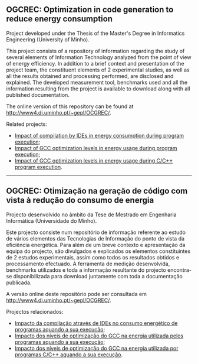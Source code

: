## OGCREC: Optimization in code generation to reduce energy consumption
Project developed under the Thesis of the Master's Degree in Informatics Engineering (University of Minho).

This project consists of a repository of information regarding the study of several elements of Information Technology analyzed from the point of view of energy efficiency. In addition to a brief context and presentation of the project team, the constituent elements of 2 experimental studies, as well as all the results obtained and processing performed, are disclosed and explained. The developed measurement tool, benchmarks used and all the information resulting from the project is available to download along with all published documentation.

The online version of this repository can be found at http://www4.di.uminho.pt/~gepl/OCGREC/.

Related projects:
- [Impact of compilation by IDEs in energy consumption during program execution](https://github.com/david-branco/programmingtoolsenergyconsumption);
- [Impact of GCC optimization levels in energy usage during program execution](https://github.com/david-branco/gcc-optimization-energy-article-extended);
- [Impact of GCC optimization levels in energy usage during C/C++ program execution](https://github.com/david-branco/gcc-optimization-energy-article).

---

## OGCREC: Otimização na geração de código com vista à redução do consumo de energia
Projecto desenvolvido no âmbito da Tese de Mestrado em Engenharia Informática (Universidade do Minho).

Este projecto consiste num repositório de informação referente ao estudo de vários elementos das Tecnologias de Informação do ponto de vista da eficiência energética. Para além de um breve contexto e apresentação da equipa do projecto, são divulgados e explicados os elementos constituintes de 2 estudos experimentais, assim como todos os resultados obtidos e processamento efectuado. A ferramenta de medição desenvolvida, benchmarks utilizados e toda a informação resultante do projecto encontra-se disponibilizada para download juntamente com toda a documentação publicada.

A versão online deste repositório pode ser consultada em http://www4.di.uminho.pt/~gepl/OCGREC/.

Projectos relacionados: 
- [Impacto da compilação através de IDEs no consumo energético de programas aquando a sua execução](https://github.com/david-branco/programmingtoolsenergyconsumption);
- [Impacto dos níveis de optimização do GCC na energia utilizada pelos programas aquando a sua execução](https://github.com/david-branco/gcc-optimization-energy-article-extended);
- [Impacto dos níveis de optimização do GCC na energia utilizada por programas C/C++ aquando a sua execução](https://github.com/david-branco/gcc-optimization-energy-article).